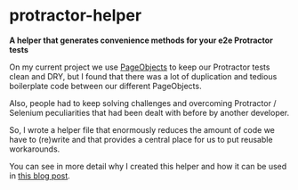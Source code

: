 # protractor-helper
**A helper that generates convenience methods for your e2e Protractor tests**

On my current project we use [PageObjects](https://code.google.com/p/selenium/wiki/PageObjects) to keep our Protractor tests clean and DRY, but I found that there was a lot of duplication and tedious boilerplate code between our different PageObjects.

Also, people had to keep solving challenges and overcoming Protractor / Selenium peculiarities that had been dealt with before by another developer.

So, I wrote a helper file that enormously reduces the amount of code we have to (re)write and that provides a central place for us to put reusable workarounds.

You can see in more detail why I created this helper and how it can be used in [this blog post](http://www.competa.com/blog/2015/10/a-pageobject-helper-for-protractor-tests/).
